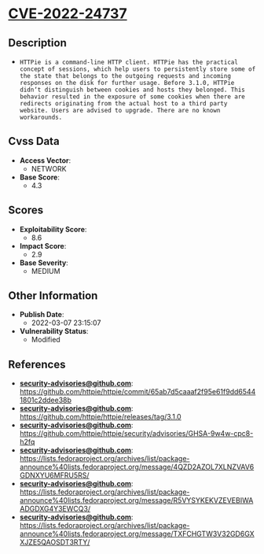 
# [CVE-2022-24737](https://cve.mitre.org/cgi-bin/cvename.cgi?name=CVE-2022-24737)

## Description

- `HTTPie is a command-line HTTP client. HTTPie has the practical concept of sessions, which help users to persistently store some of the state that belongs to the outgoing requests and incoming responses on the disk for further usage. Before 3.1.0, HTTPie didn‘t distinguish between cookies and hosts they belonged. This behavior resulted in the exposure of some cookies when there are redirects originating from the actual host to a third party website. Users are advised to upgrade. There are no known workarounds.`

## Cvss Data

- **Access Vector**:
  - NETWORK
- **Base Score**:
  - 4.3

## Scores

- **Exploitability Score**:
  - 8.6
- **Impact Score**:
  - 2.9
- **Base Severity**:
  - MEDIUM

## Other Information

- **Publish Date**:
  - 2022-03-07 23:15:07
- **Vulnerability Status**:
  - Modified

## References

- **security-advisories@github.com**: https://github.com/httpie/httpie/commit/65ab7d5caaaf2f95e61f9dd65441801c2ddee38b
- **security-advisories@github.com**: https://github.com/httpie/httpie/releases/tag/3.1.0
- **security-advisories@github.com**: https://github.com/httpie/httpie/security/advisories/GHSA-9w4w-cpc8-h2fq
- **security-advisories@github.com**: https://lists.fedoraproject.org/archives/list/package-announce%40lists.fedoraproject.org/message/4QZD2AZOL7XLNZVAV6GDNXYU6MFRU5RS/
- **security-advisories@github.com**: https://lists.fedoraproject.org/archives/list/package-announce%40lists.fedoraproject.org/message/R5VYSYKEKVZEVEBIWAADGDXG4Y3EWCQ3/
- **security-advisories@github.com**: https://lists.fedoraproject.org/archives/list/package-announce%40lists.fedoraproject.org/message/TXFCHGTW3V32GD6GXXJZE5QAOSDT3RTY/
